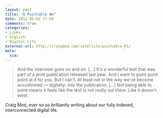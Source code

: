 ```yaml
---
layout: post
title: "A Pointable We"
date: 2012-05-02 17:58
comments: true
categories: 
- Links
- English
- Digital Life
external-url: http://craigmod.com/satellite/pointable_01/
meta:
  via:
---
```

 > And the interview goes on and on. [...] It's a wonderful text that was part of a print publication released last year. And I want to point point point at it for you. But I can't. At least not in the way we've become accustomed — digitally; *into* the publication. [...] Not being able to point means it feels like the text is not really out *there*. Like it doesn't exist.
 
 Craig Mod, ever so so brilliantly writing about our fully indexed, interconnected digital life. 